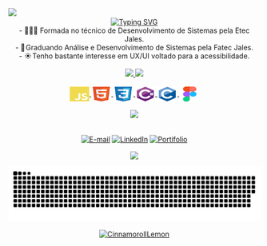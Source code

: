 <img src="https://64.media.tumblr.com/005e37a86478a9c92da7d4d3d7464b40/2bd29f0062317531-b1/s400x600/c7edc142895bc810339223dfddf2aa57ced0c32b.gif" width="1000"/>
  
<br>

  <div align="center">
  <a href="https://git.io/typing-svg">
    <img src="https://readme-typing-svg.demolab.com?font=EB+Garamond&weight=500&size=22&pause=1000&color=FF35A6&center=true&vCenter=true&random=false&width=435&lines=%E0%BC%9A%E2%9C%A7%E2%81%8E%E2%81%BA%CB%B3Oi!+Eu+sou+a+Ana%CB%B3%E2%81%BA%E2%81%8E%E2%9C%A7%E0%BC%9A+" alt="Typing SVG">
  </a>
</div>

<div align="center">
- 👩🏾‍💻 Formada no técnico de Desenvolvimento de Sistemas pela Etec Jales.
<br>
- 🌻 Graduando Análise e Desenvolvimento de Sistemas pela Fatec Jales.
<br>
- ☀️ Tenho bastante interesse em UX/UI voltado para a acessibilidade.   
</div>

<br> 

<div align="center">
  <a href="https://github.com/heyyana/">
  <img height="165em" src="https://github-readme-stats.vercel.app/api?username=heyyana&show_icons=true&theme=dark&include_all_commits=true&title_color=FF35A6FF&icon_color=FF35A6FF&count_private=true"/>
  <img height="165em" src="https://github-readme-stats.vercel.app/api/top-langs/?username=heyyana&layout=compact&title_color=FF35A6FF&langs_count=7&theme=dark"/>
</div>

<div align="center" style="display: inline_block"><br>

  <img align="center" alt="Js logo" height="30" width="40" src="https://raw.githubusercontent.com/devicons/devicon/master/icons/javascript/javascript-plain.svg">
  <img align="center" alt="HTML logo" height="30" width="40" src="https://raw.githubusercontent.com/devicons/devicon/master/icons/html5/html5-original.svg">
  <img align="center" alt="CSS logo" height="30" width="40" src="https://raw.githubusercontent.com/devicons/devicon/master/icons/css3/css3-original.svg">
  <img align="center" alt="Csharp logo" height="30" width="40" src="https://raw.githubusercontent.com/devicons/devicon/master/icons/csharp/csharp-original.svg">
  <img align="center" alt="C logo" height="30" width="40" src="https://raw.githubusercontent.com/devicons/devicon/master/icons/c/c-original.svg">
 <img align="center" alt="figma logo" height="30" width="40" src="https://raw.githubusercontent.com/devicons/devicon/master/icons/figma/figma-original.svg">
</div>
<br>
<div align="center"> 
<img src="https://github.com/harshjuly12/harshjuly12/assets/112745312/b9c7176f-0ea7-4b60-bc94-d3b9c371df7f" width="80">
</div>

<div align="center"> 

<br>

[![E-mail](https://img.shields.io/badge/-Gmail-000?style=for-the-badge&logo=gmail&logoColor=ff31a7&color:FFF)](mailto:anaacconceicao@gmail.com)
[![LinkedIn](https://img.shields.io/badge/-LinkedIn-000?style=for-the-badge&logo=linkedin&logoColor=ff31a7&color:FFF)](https://www.linkedin.com/in/anacarolinaconceicao/)
[![Portifolio](https://img.shields.io/badge/Portfólio-000?style=for-the-badge&logo=devdotto&logoColor=ff31a7&color:FFF)](https://www.behance.net/heyyanaa)

<img align="center" height="80" src="https://media.giphy.com/media/vvcvtGPa4hSiN4TgeY/giphy.gif"/>
 
![Snake animation](https://github.com/heyyana/heyyana/blob/output/github-contribution-grid-snake.svg)

<p align= "center">
  <a href="https://emoji.gg/emoji/6171-cinnamorolllemon"><img src="https://cdn3.emoji.gg/emojis/6171-cinnamorolllemon.gif" width="72px" height="72px" alt="CinnamorollLemon"></a>
</p> 
